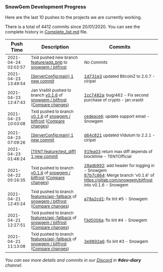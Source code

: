 
### SnowGem Development Progress

Here are the last 10 pushes to the projects we are currently working.

There is a total of 4412 commits since 20/01/2020. You can see the complete history in
 [Complete_list.md](Complete_list.md) file.

| Push Time | Description | Commits |
| --- | --- | --- |
| <sub>2021-04-24 02:02:57</sub> | <sub>Txid pushed new branch [feature/add\_bnb](https://gitlab.com/snowgem/bitfrost/commits/feature/add_bnb) to [snowgem / bitfrost](https://gitlab.com/snowgem/bitfrost)</sub> | <sub>_No Commits_</sub> |
| <sub>2021-04-23 13:49:54</sub> | <sub>[[ServerConfig:main] 1 new commit](https://github.com/TENTOfficial/ServerConfig/commit/1d731e35347f7e40784057e5e0740fe0ffd4c08c)</sub> | <sub>[1d731e3](https://github.com/TENTOfficial/ServerConfig/commit/1d731e35347f7e40784057e5e0740fe0ffd4c08c) updated BitcoinZ to 2.0.7 - ciripel</sub> |
| <sub>2021-04-23 12:47:43</sub> | <sub>Jan Vraštil pushed to branch [v0\.1\.6](https://gitlab.com/snowgem/bitfrost/commits/v0.1.6) of [snowgem / bitfrost](https://gitlab.com/snowgem/bitfrost) ([Compare changes](https://gitlab.com/snowgem/bitfrost/compare/cedeace6cf91872c5a2687ecc7d60ea45ebcddce...1cc7482a833b7c4147c9e8bd8481769e4cc4e4f2))</sub> | <sub>[1cc7482a](https://gitlab.com/snowgem/bitfrost/-/commit/1cc7482a833b7c4147c9e8bd8481769e4cc4e4f2): bug/462 - Fix second purchase of crypto - jan.vrastil</sub> |
| <sub>2021-04-23 10:03:08</sub> | <sub>Txid pushed to branch [v0\.1\.6](https://gitlab.com/snowgem/bitfrost/commits/v0.1.6) of [snowgem / bitfrost](https://gitlab.com/snowgem/bitfrost) ([Compare changes](https://gitlab.com/snowgem/bitfrost/compare/87b7c864b636a816e664a5b51b2e7c06e32ebd5d...cedeace6cf91872c5a2687ecc7d60ea45ebcddce))</sub> | <sub>[cedeace6](https://gitlab.com/snowgem/bitfrost/-/commit/cedeace6cf91872c5a2687ecc7d60ea45ebcddce): update support email - Snowgem</sub> |
| <sub>2021-04-23 07:09:26</sub> | <sub>[[ServerConfig:main] 1 new commit](https://github.com/TENTOfficial/ServerConfig/commit/d64c8216808874e7e20d7377ea99faafaf8c5b2f)</sub> | <sub>[d64c821](https://github.com/TENTOfficial/ServerConfig/commit/d64c8216808874e7e20d7377ea99faafaf8c5b2f) updated Vidulum to 2.2.1 - ciripel</sub> |
| <sub>2021-04-23 01:48:24</sub> | <sub>[[TENT:feature/test\_diff] 1 new commit](https://github.com/TENTOfficial/TENT/commit/91fea033bf10d1527c20aa20c92c7710dddd8406)</sub> | <sub>[91fea03](https://github.com/TENTOfficial/TENT/commit/91fea033bf10d1527c20aa20c92c7710dddd8406) return max diff depends of blocktime - TENTOfficial</sub> |
| <sub>2021-04-22 05:16:35</sub> | <sub>Txid pushed to branch [v0\.1\.6](https://gitlab.com/snowgem/bitfrost/commits/v0.1.6) of [snowgem / bitfrost](https://gitlab.com/snowgem/bitfrost) ([Compare changes](https://gitlab.com/snowgem/bitfrost/compare/13f72c70ebd86583756459e7d4a1720b887c7326...87b7c864b636a816e664a5b51b2e7c06e32ebd5d))</sub> | <sub>[28adb992](https://gitlab.com/snowgem/bitfrost/-/commit/28adb9923ebef0e8d346a0601c990ae43785926f): add header for logging in - Snowgem<br>[87b7c864](https://gitlab.com/snowgem/bitfrost/-/commit/87b7c864b636a816e664a5b51b2e7c06e32ebd5d): Merge branch 'v0.1.6' of https://gitlab.com/snowgem/bitfrost into v0.1.6 - Snowgem</sub> |
| <sub>2021-04-21 12:45:24</sub> | <sub>Txid pushed to branch [features/api\-fallback](https://gitlab.com/snowgem/bitfrost/commits/features/api-fallback) of [snowgem / bitfrost](https://gitlab.com/snowgem/bitfrost) ([Compare changes](https://gitlab.com/snowgem/bitfrost/compare/f3d5006accb778502ca3ed1d0d68e38d295f043c...a78a2cd161991a6ba9a388dbd21e18020317bde8))</sub> | <sub>[a78a2cd1](https://gitlab.com/snowgem/bitfrost/-/commit/a78a2cd161991a6ba9a388dbd21e18020317bde8): fix lint #5 - Snowgem</sub> |
| <sub>2021-04-21 12:27:51</sub> | <sub>Txid pushed to branch [features/api\-fallback](https://gitlab.com/snowgem/bitfrost/commits/features/api-fallback) of [snowgem / bitfrost](https://gitlab.com/snowgem/bitfrost) ([Compare changes](https://gitlab.com/snowgem/bitfrost/compare/3e9892a67d4f1f49676742e9e816a94b9f630582...f3d5006accb778502ca3ed1d0d68e38d295f043c))</sub> | <sub>[f3d5006a](https://gitlab.com/snowgem/bitfrost/-/commit/f3d5006accb778502ca3ed1d0d68e38d295f043c): fix lint #4 - Snowgem</sub> |
| <sub>2021-04-21 11:13:08</sub> | <sub>Txid pushed to branch [features/api\-fallback](https://gitlab.com/snowgem/bitfrost/commits/features/api-fallback) of [snowgem / bitfrost](https://gitlab.com/snowgem/bitfrost) ([Compare changes](https://gitlab.com/snowgem/bitfrost/compare/081fa9370b9bf5389ddc73cbec5d23714203d657...3e9892a67d4f1f49676742e9e816a94b9f630582))</sub> | <sub>[3e9892a6](https://gitlab.com/snowgem/bitfrost/-/commit/3e9892a67d4f1f49676742e9e816a94b9f630582): fix lint #3 - Snowgem</sub> |

_You can see more details and commits in our [Discord](https://discord.gg/zumGnbg) in **#dev-diary** channel._

